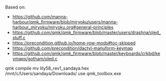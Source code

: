 Based on:
- https://github.com/manna-harbour/qmk_firmware/blob/miryoku/users/manna-harbour_miryoku/miryoku.org#general-principles
- https://github.com/qmk/qmk_firmware/blob/master/users/drashna/oled_stuff.c
- https://precondition.github.io/home-row-mods#toc-skipped
- https://github.com/precondition/dactyl-manuform-keymap
- https://github.com/qmk/qmk_firmware/blob/master/keyboards/crkbd/keymaps/gotham/oled.c


qmk compile
mv lily58_rev1_sandaya.hex /mnt/c/Users/sandaya/Downloads/
use qmk_toolbox.exe